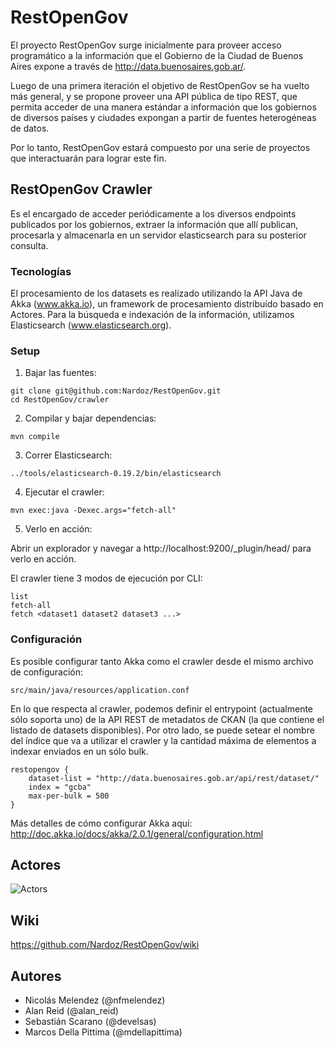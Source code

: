 RestOpenGov
===========

El proyecto RestOpenGov surge inicialmente para proveer acceso programático a la información que el Gobierno de la Ciudad de Buenos Aires expone a través de http://data.buenosaires.gob.ar/.

Luego de una primera iteración el objetivo de RestOpenGov se ha vuelto más general, y se propone proveer una API pública de tipo REST, que permita acceder de una manera estándar a información que los gobiernos de diversos países y ciudades expongan a partir de fuentes heterogéneas de datos.

Por lo tanto, RestOpenGov estará compuesto por una serie de proyectos que interactuarán para lograr este fin.


## RestOpenGov Crawler

Es el encargado de acceder periódicamente a los diversos endpoints publicados por los gobiernos, extraer la información que allí publican, procesarla y almacenarla en un servidor elasticsearch para su posterior consulta.

### Tecnologías
El procesamiento de los datasets es realizado utilizando la API Java de Akka (www.akka.io), un framework de procesamiento distribuído basado en Actores.
Para la búsqueda e indexación de la información, utilizamos Elasticsearch (www.elasticsearch.org). 

### Setup

1. Bajar las fuentes:
```
git clone git@github.com:Nardoz/RestOpenGov.git 
cd RestOpenGov/crawler
```

2. Compilar y bajar dependencias:
```
mvn compile
```

3. Correr Elasticsearch:
```
../tools/elasticsearch-0.19.2/bin/elasticsearch
```

4. Ejecutar el crawler:
```
mvn exec:java -Dexec.args="fetch-all"
```

5. Verlo en acción:

Abrir un explorador y navegar a http://localhost:9200/_plugin/head/ para verlo en acción.


El crawler tiene 3 modos de ejecución por CLI:

```
list
fetch-all
fetch <dataset1 dataset2 dataset3 ...>
```

### Configuración
Es posible configurar tanto Akka como el crawler desde el mismo archivo de configuración:
```
src/main/java/resources/application.conf
```

En lo que respecta al crawler, podemos definir el entrypoint (actualmente sólo soporta uno) de la API REST de metadatos de CKAN (la que contiene el listado de datasets disponibles).
Por otro lado, se puede setear el nombre del índice que va a utilizar el crawler y la cantidad máxima de elementos a indexar enviados en un sólo bulk.
```
restopengov {
    dataset-list = "http://data.buenosaires.gob.ar/api/rest/dataset/"
    index = "gcba"
    max-per-bulk = 500
}
```

Más detalles de cómo configurar Akka aquí:
http://doc.akka.io/docs/akka/2.0.1/general/configuration.html

## Actores
![Actors](http://f.cl.ly/items/042M1m1b320I1f2f0S3v/Image%202012.04.22%2011:10:38%20PM.png)

## Wiki
https://github.com/Nardoz/RestOpenGov/wiki

## Autores
* Nicolás Melendez (@nfmelendez)
* Alan Reid (@alan_reid)
* Sebastián Scarano (@develsas)
* Marcos Della Pittima (@mdellapittima)

